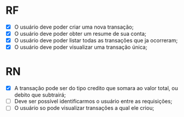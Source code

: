 # RF
- [x] O usuário deve poder criar uma nova transação;
- [x] O usuário deve poder obter um resume de sua conta;
- [x] O usuário deve poder listar todas as transações que ja ocorreram;
- [x] O usuário deve poder visualizar uma transação única;

# RN

- [x] A transação pode ser do tipo credito que somara ao valor total, ou debito que subtrairá;
- [ ] Deve ser possível identificarmos o usuário entre as requisições;
- [ ] O usuário so pode visualizar transações a qual ele criou;